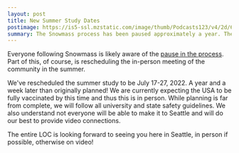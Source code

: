 ```yaml
---
layout: post
title: New Summer Study Dates
postimage: https://is5-ssl.mzstatic.com/image/thumb/Podcasts123/v4/2d/68/ff/2d68ff3c-0b24-aab7-b833-2a1ce9e47329/mza_740028440561211337.jpg/400x400bb.jpg
summary: The Snowmass process has been paused approximately a year. The Seattle Summer Study has been rescheduled July 17-27, 2022! 
---
```

Everyone following Snowmass is likely aware of the [pause in the process](https://snowmass21.org/announcements). Part of this, of course, is rescheduling the in-person meeting of the community in the summer.

We've rescheduled the summer study to be July 17-27, 2022. A year and a week later than originally planned! We are currently expecting the USA to be fully vaccinated by this time and thus this is in person. While planning is far from complete, we will follow all university and state safety guidelines. We also understand not everyone will be able to make it to Seattle and will do our best to provide video connections.

The entire LOC is looking forward to seeing you here in Seattle, in person if possible, otherwise on video!
